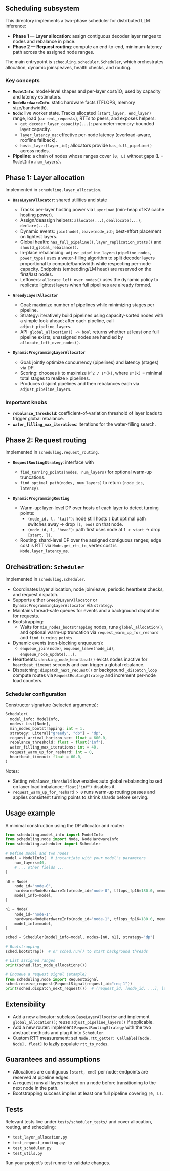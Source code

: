 ## Scheduling subsystem

This directory implements a two-phase scheduler for distributed LLM inference:

- **Phase 1 — Layer allocation**: assign contiguous decoder layer ranges to nodes and rebalance in place.
- **Phase 2 — Request routing**: compute an end-to-end, minimum-latency path across the assigned node ranges.

The main entrypoint is `scheduling.scheduler.Scheduler`, which orchestrates allocation, dynamic joins/leaves, health checks, and routing.

### Key concepts
- **`ModelInfo`**: model-level shapes and per-layer cost/IO; used by capacity and latency estimators.
- **`NodeHardwareInfo`**: static hardware facts (TFLOPS, memory size/bandwidth).
- **`Node`**: live worker state. Tracks allocated `[start_layer, end_layer)` range, load (`current_requests`), RTTs to peers, and exposes helpers:
  - `get_decoder_layer_capacity(...)`: parameter-memory-bounded layer capacity.
  - `layer_latency_ms`: effective per-node latency (overload-aware, roofline fallback).
  - `hosts_layer(layer_id)`; allocators provide `has_full_pipeline()` across nodes.
- **Pipeline**: a chain of nodes whose ranges cover `[0, L)` without gaps (L = `ModelInfo.num_layers`).

## Phase 1: Layer allocation

Implemented in `scheduling.layer_allocation`.

- **`BaseLayerAllocator`**: shared utilities and state
  - Tracks per-layer hosting power via `LayerLoad` (min-heap of KV cache hosting power).
  - Assign/deassign helpers: `allocate(...)`, `deallocate(...)`, `declare(...)`.
  - Dynamic events: `join(node)`, `leave(node_id)`; best-effort placement on lightest layers.
  - Global health: `has_full_pipeline()`, `layer_replication_stats()` and `should_global_rebalance()`.
  - In-place rebalancing: `adjust_pipeline_layers(pipeline_nodes, power_type)` uses a water-filling algorithm to split decoder layers proportional to compute/bandwidth while respecting per-node capacity. Endpoints (embedding/LM head) are reserved on the first/last nodes.
  - Leftovers: `allocate_left_over_nodes()` uses the dynamic policy to replicate lightest layers when full pipelines are already formed.

- **`GreedyLayerAllocator`**
  - Goal: maximize number of pipelines while minimizing stages per pipeline.
  - Strategy: iteratively build pipelines using capacity-sorted nodes with a simple look-ahead; after each pipeline, call `adjust_pipeline_layers`.
  - API: `global_allocation() -> bool` returns whether at least one full pipeline exists; unassigned nodes are handled by `allocate_left_over_nodes()`.

- **`DynamicProgrammingLayerAllocator`**
  - Goal: jointly optimize concurrency (pipelines) and latency (stages) via DP.
  - Scoring: chooses `k` to maximize `k^2 / s*(k)`, where `s*(k)` = minimal total stages to realize `k` pipelines.
  - Produces disjoint pipelines and then rebalances each via `adjust_pipeline_layers`.

### Important knobs
- **`rebalance_threshold`**: coefficient-of-variation threshold of layer loads to trigger global rebalance.
- **`water_filling_max_iterations`**: iterations for the water-filling search.

## Phase 2: Request routing

Implemented in `scheduling.request_routing`.

- **`RequestRoutingStrategy`**: interface with
  - `find_turning_points(nodes, num_layers)` for optional warm-up truncations.
  - `find_optimal_path(nodes, num_layers)` to return `(node_ids, latency)`.

- **`DynamicProgrammingRouting`**
  - Warm-up: layer-level DP over hosts of each layer to detect turning points:
    - `(node_id, l, "tail")`: node still hosts `l` but optimal path switches away → drop `[l, end)` on that node.
    - `(node_id, l, "head")`: path first uses node at `l > start` → drop `[start, l)`.
  - Routing: shard-level DP over the assigned contiguous ranges; edge cost is RTT via `Node.get_rtt_to`, vertex cost is `Node.layer_latency_ms`.

## Orchestration: `Scheduler`

Implemented in `scheduling.scheduler`.

- Coordinates layer allocation, node join/leave, periodic heartbeat checks, and request dispatch.
- Supports either `GreedyLayerAllocator` or `DynamicProgrammingLayerAllocator` via `strategy`.
- Maintains thread-safe queues for events and a background dispatcher for requests.
- Bootstrapping:
  - Waits for `min_nodes_bootstrapping` nodes, runs `global_allocation()`, and optional warm-up truncation via `request_warm_up_for_reshard` and `find_turning_points`.
- Dynamic events (non-blocking enqueuers):
  - `enqueue_join(node)`, `enqueue_leave(node_id)`, `enqueue_node_update(...)`.
- Heartbeats: `checking_node_heartbeat()` evicts nodes inactive for `heartbeat_timeout` seconds and can trigger a global rebalance.
- Dispatching: `dispatch_next_request()` or background `_dispatch_loop` compute routes via `RequestRoutingStrategy` and increment per-node load counters.

### Scheduler configuration
Constructor signature (selected arguments):

```python
Scheduler(
  model_info: ModelInfo,
  nodes: List[Node],
  min_nodes_bootstrapping: int = 1,
  strategy: Literal["greedy", "dp"] = "dp",
  request_arrival_horizon_sec: float = 600.0,
  rebalance_threshold: float = float("inf"),
  water_filling_max_iterations: int = 40,
  request_warm_up_for_reshard: int = 0,
  heartbeat_timeout: float = 60.0,
)
```

Notes:
- Setting `rebalance_threshold` low enables auto global rebalancing based on layer load imbalance; `float("inf")` disables it.
- `request_warm_up_for_reshard > 0` runs warm-up routing passes and applies consistent turning points to shrink shards before serving.

## Usage example

A minimal construction using the DP allocator and router:

```python
from scheduling.model_info import ModelInfo
from scheduling.node import Node, NodeHardwareInfo
from scheduling.scheduler import Scheduler

# Define model and two nodes
model = ModelInfo(  # instantiate with your model's parameters
    num_layers=40,
    # ... other fields ...
)

n0 = Node(
    node_id="node-0",
    hardware=NodeHardwareInfo(node_id="node-0", tflops_fp16=180.0, memory_gb=80.0, memory_bandwidth_gbps=2039.0),
    model_info=model,
)

n1 = Node(
    node_id="node-1",
    hardware=NodeHardwareInfo(node_id="node-1", tflops_fp16=180.0, memory_gb=80.0, memory_bandwidth_gbps=2039.0),
    model_info=model,
)

sched = Scheduler(model_info=model, nodes=[n0, n1], strategy="dp")

# Bootstrapping
sched.bootstrap()  # or sched.run() to start background threads

# List assigned ranges
print(sched.list_node_allocations())

# Enqueue a request signal (example)
from scheduling.node import RequestSignal
sched.receive_request(RequestSignal(request_id="req-1"))
print(sched.dispatch_next_request())  # (request_id, [node_id, ...], latency_ms)
```

## Extensibility
- Add a new allocator: subclass `BaseLayerAllocator` and implement `global_allocation()`; reuse `adjust_pipeline_layers()` if applicable.
- Add a new router: implement `RequestRoutingStrategy` with the two abstract methods and plug it into `Scheduler`.
- Custom RTT measurement: set `Node.rtt_getter: Callable[[Node, Node], float]` to lazily populate `rtt_to_nodes`.

## Guarantees and assumptions
- Allocations are contiguous `[start, end)` per node; endpoints are reserved at pipeline edges.
- A request runs all layers hosted on a node before transitioning to the next node in the path.
- Bootstrapping success implies at least one full pipeline covering `[0, L)`.

## Tests
Relevant tests live under `tests/scheduler_tests/` and cover allocation, routing, and scheduling:
- `test_layer_allocation.py`
- `test_request_routing.py`
- `test_scheduler.py`
- `test_utils.py`

Run your project’s test runner to validate changes.
